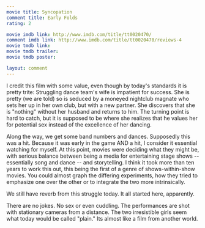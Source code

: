 ```yaml
---
movie title: Syncopation
comment title: Early Folds
rating: 2

movie imdb link: http://www.imdb.com/title/tt0020470/
comment imdb link: http://www.imdb.com/title/tt0020470/reviews-4
movie tmdb link: 
movie tmdb trailer: 
movie tmdb poster: 

layout: comment
---
```


I credit this film with some value, even though by today's standards it is pretty trite: Struggling dance team's wife is impatient for success. She is pretty (we are told) so is seduced by a moneyed nightclub magnate who sets her up in her own club, but with a new partner. She discovers that she is "nothing" without her husband and returns to him. The turning point is hard to catch, but it is supposed to be where she realizes that he values her for potential sex instead of the excellence of her dancing.

Along the way, we get some band numbers and dances. Supposedly this was a hit. Because it was early in the game AND a hit, I consider it essential watching for myself. At this point, movies were deciding what they might be, with serious balance between being a media for entertaining stage shows -- essentially song and dance -- and storytelling. I think it took more than ten years to work this out, this being the first of a genre of shows-within-show movies. You could almost graph the differing experiments, how they tried to emphasize one over the other or to integrate the two more intrinsically.

We still have reverb from this struggle today. It all started here, apparently.

There are no jokes. No sex or even cuddling. The performances are shot with stationary cameras from a distance. The two irresistible girls seem what today would be called "plain." Its almost like a film from another world.